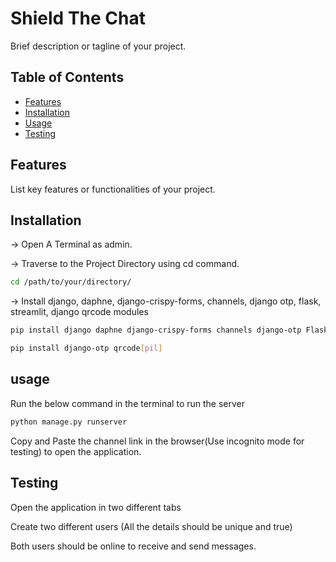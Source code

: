 # Shield The Chat

Brief description or tagline of your project.

## Table of Contents

- [Features](#features)
- [Installation](#installation)
- [Usage](#usage)
- [Testing](#testing)


## Features

List key features or functionalities of your project.

## Installation

-> Open A Terminal as admin.

-> Traverse to the Project Directory using cd command.

```bash 
cd /path/to/your/directory/

```

-> Install django, daphne, django-crispy-forms, channels, django otp, flask, streamlit, django qrcode modules

```bash 
pip install django daphne django-crispy-forms channels django-otp Flask streamlit django-qrcode

pip install django-otp qrcode[pil]

```


## usage
Run the below command in the terminal to run the server

```bash
python manage.py runserver
```

Copy and Paste the channel link in the browser(Use incognito mode for testing) to open the application.

## Testing

Open the application in two different tabs 

Create two different users (All the details should be unique and true)

Both users should be online to receive and send messages.

